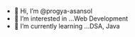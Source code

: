 - 👋 Hi, I’m @progya-asansol
- 👀 I’m interested in ...Web Development
- 🌱 I’m currently learning ...DSA, Java


<!---
progya-asansol/progya-asansol is a ✨ special ✨ repository because its `README.md` (this file) appears on your GitHub profile.
You can click the Preview link to take a look at your changes.
--->
